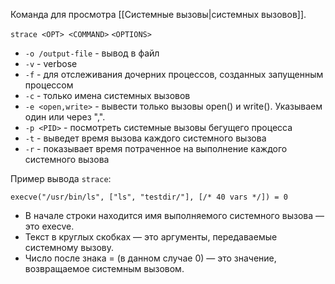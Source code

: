 Команда для просмотра [[Системные вызовы|системных вызовов]].

`strace <OPT> <COMMAND>`
`<OPTIONS>`
- `-o /output-file` - вывод в файл
- `-v` - verbose
- `-f` - для отслеживания дочерних процессов, созданных запущенным процессом
- `-c` - только имена системных вызовов
- `-e <open,write>` - вывести только вызовы open() и write(). Указываем один или через ",". 
- `-p <PID>` - посмотреть системные вызовы бегущего процесса
- `-t` - выведет время вызова каждого системного вызова
- `-r` - показывает время потраченное на выполнение каждого системного вызова

Пример вывода `strace`:
```
execve("/usr/bin/ls", ["ls", "testdir/"], [/* 40 vars */]) = 0
```
- В начале строки находится имя выполняемого системного вызова — это execve.
- Текст в круглых скобках — это аргументы, передаваемые системному вызову.
- Число после знака = (в данном случае 0) — это значение, возвращаемое системным вызовом.